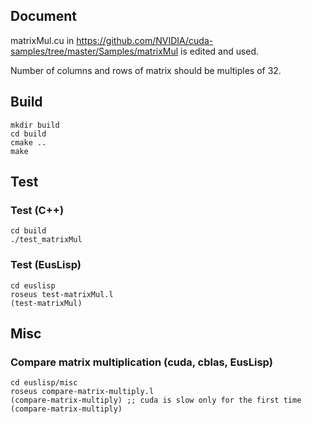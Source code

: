 ## Document
matrixMul.cu in
https://github.com/NVIDIA/cuda-samples/tree/master/Samples/matrixMul
is edited and used.

Number of columns and rows of matrix should be multiples of 32.

## Build
```
mkdir build
cd build
cmake ..
make
```

## Test

### Test (C++)
```
cd build
./test_matrixMul
```

### Test (EusLisp)
```
cd euslisp
roseus test-matrixMul.l
(test-matrixMul)
```

## Misc

### Compare matrix multiplication (cuda, cblas, EusLisp)
```
cd euslisp/misc
roseus compare-matrix-multiply.l
(compare-matrix-multiply) ;; cuda is slow only for the first time
(compare-matrix-multiply)
```
